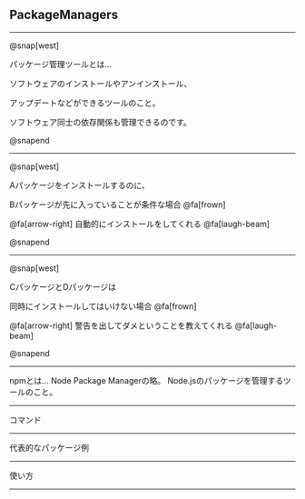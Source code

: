 ## PackageManagers

---

@snap[west]

パッケージ管理ツールとは…

ソフトウェアのインストールやアンインストール、

アップデートなどができるツールのこと。

ソフトウェア同士の依存関係も管理できるのです。

@snapend

---

@snap[west]

Aパッケージをインストールするのに、

Bパッケージが先に入っていることが条件な場合 @fa[frown]


@fa[arrow-right] 自動的にインストールをしてくれる @fa[laugh-beam]

@snapend

---

@snap[west]

CパッケージとDパッケージは

同時にインストールしてはいけない場合 @fa[frown]


@fa[arrow-right] 警告を出してダメということを教えてくれる @fa[laugh-beam]

@snapend

---

npmとは…
Node Package Managerの略。
Node.jsのパッケージを管理するツールのこと。

---

コマンド

---

代表的なパッケージ例

---

使い方

---
